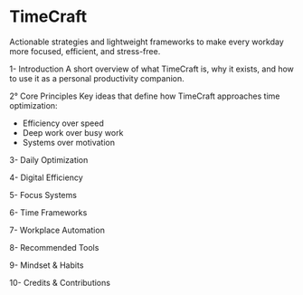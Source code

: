 # TimeCraft
Actionable strategies and lightweight frameworks to make every workday more focused, efficient, and stress-free.

1- Introduction
A short overview of what TimeCraft is, why it exists, and how to use it as a personal productivity companion.

2° Core Principles
Key ideas that define how TimeCraft approaches time optimization:
- Efficiency over speed
- Deep work over busy work
- Systems over motivation

3- Daily Optimization

4- Digital Efficiency

5- Focus Systems

6- Time Frameworks

7- Workplace Automation

8- Recommended Tools

9- Mindset & Habits

10- Credits & Contributions
